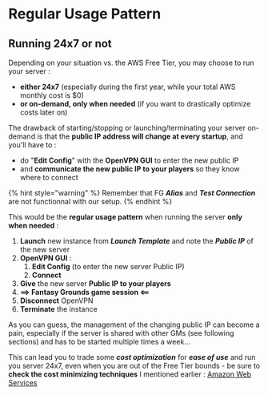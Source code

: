 # Regular Usage Pattern

## Running 24x7 or not

Depending on your situation vs. the AWS Free Tier, you may choose to run your server :

* **either 24x7** \(especially during the first year, while your total AWS monthly cost is $0\)
* **or on-demand, only when needed** \(if you want to drastically optimize costs later on\)

The drawback of starting/stopping or launching/terminating your server on-demand is that the **public IP address will change at every startup**, and you'll have to :

* do "**Edit Config**" with the **OpenVPN GUI** to enter the new public IP
* and **communicate the new public IP to your players** so they know where to connect

{% hint style="warning" %}
Remember that FG _**Alias**_ and _**Test Connection**_ are not functionnal with our setup.
{% endhint %}



This would be the **regular usage pattern** when running the server **only when needed** :

1.  **Launch** new instance from _**Launch Template**_ and note the _**Public IP**_ of the new server
2. **OpenVPN GUI** :
   1. **Edit Config** \(to enter the new server Public IP\)
   2. **Connect**
3. **Give** the new server **Public IP to your players** 
4. **==&gt; Fantasy Grounds game session &lt;==** 
5. **Disconnect** OpenVPN
6. **Terminate** the instance



As you can guess, the management of the changing public IP can become a pain, especially if the server is shared with other GMs \(see following sections\) and has to be started multiple times a week...

This can lead you to trade some _**cost optimization**_ for _**ease of use**_ and run you server 24x7, even when you are out of the Free Tier bounds - be sure to **check the cost minimizing techniques** I mentioned earlier : [Amazon Web Services](../proposed-solution/amazon-web-services.md#minimizing-aws-costs-when-you-step-outside-the-free-tier)



